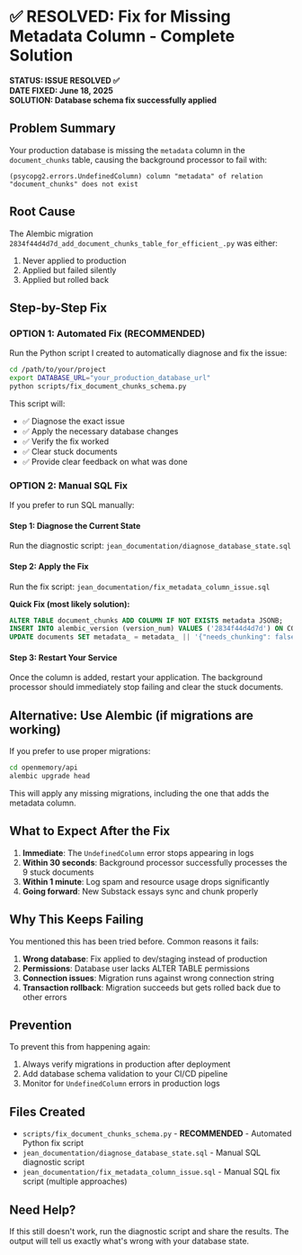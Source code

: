 # ✅ RESOLVED: Fix for Missing Metadata Column - Complete Solution

**STATUS: ISSUE RESOLVED ✅**  
**DATE FIXED: June 18, 2025**  
**SOLUTION: Database schema fix successfully applied**

## Problem Summary
Your production database is missing the `metadata` column in the `document_chunks` table, causing the background processor to fail with:
```
(psycopg2.errors.UndefinedColumn) column "metadata" of relation "document_chunks" does not exist
```

## Root Cause
The Alembic migration `2834f44d4d7d_add_document_chunks_table_for_efficient_.py` was either:
1. Never applied to production
2. Applied but failed silently
3. Applied but rolled back

## Step-by-Step Fix

### OPTION 1: Automated Fix (RECOMMENDED)

Run the Python script I created to automatically diagnose and fix the issue:

```bash
cd /path/to/your/project
export DATABASE_URL="your_production_database_url"
python scripts/fix_document_chunks_schema.py
```

This script will:
- ✅ Diagnose the exact issue
- ✅ Apply the necessary database changes  
- ✅ Verify the fix worked
- ✅ Clear stuck documents
- ✅ Provide clear feedback on what was done

### OPTION 2: Manual SQL Fix

If you prefer to run SQL manually:

#### Step 1: Diagnose the Current State
Run the diagnostic script: `jean_documentation/diagnose_database_state.sql`

#### Step 2: Apply the Fix
Run the fix script: `jean_documentation/fix_metadata_column_issue.sql`

**Quick Fix (most likely solution):**
```sql
ALTER TABLE document_chunks ADD COLUMN IF NOT EXISTS metadata JSONB;
INSERT INTO alembic_version (version_num) VALUES ('2834f44d4d7d') ON CONFLICT (version_num) DO NOTHING;
UPDATE documents SET metadata_ = metadata_ || '{"needs_chunking": false}'::jsonb WHERE metadata_->>'needs_chunking' = 'true';
```

#### Step 3: Restart Your Service
Once the column is added, restart your application. The background processor should immediately stop failing and clear the stuck documents.

## Alternative: Use Alembic (if migrations are working)

If you prefer to use proper migrations:

```bash
cd openmemory/api
alembic upgrade head
```

This will apply any missing migrations, including the one that adds the metadata column.

## What to Expect After the Fix

1. **Immediate**: The `UndefinedColumn` error stops appearing in logs
2. **Within 30 seconds**: Background processor successfully processes the 9 stuck documents  
3. **Within 1 minute**: Log spam and resource usage drops significantly
4. **Going forward**: New Substack essays sync and chunk properly

## Why This Keeps Failing

You mentioned this has been tried before. Common reasons it fails:
1. **Wrong database**: Fix applied to dev/staging instead of production
2. **Permissions**: Database user lacks ALTER TABLE permissions
3. **Connection issues**: Migration runs against wrong connection string
4. **Transaction rollback**: Migration succeeds but gets rolled back due to other errors

## Prevention

To prevent this from happening again:
1. Always verify migrations in production after deployment
2. Add database schema validation to your CI/CD pipeline
3. Monitor for `UndefinedColumn` errors in production logs

## Files Created
- `scripts/fix_document_chunks_schema.py` - **RECOMMENDED** - Automated Python fix script
- `jean_documentation/diagnose_database_state.sql` - Manual SQL diagnostic script
- `jean_documentation/fix_metadata_column_issue.sql` - Manual SQL fix script (multiple approaches)

## Need Help?
If this still doesn't work, run the diagnostic script and share the results. The output will tell us exactly what's wrong with your database state. 